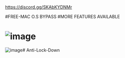 https://discord.gg/SKAbKYDNMr

#FREE-MAC O.S BYPASS 
#MORE FEATURES AVAILABLE 

# ![image](https://github.com/user-attachments/assets/4a156c22-d761-4091-aab8-f419994f1fc6)


![image](https://github.com/user-attachments/assets/526d8b73-293b-447a-a149-9486730acecd)# Anti-Lock-Down
